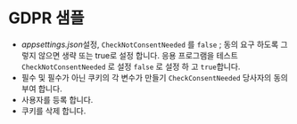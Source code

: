# <a name="gdpr-sample"></a>GDPR 샘플

* *appsettings.json*설정, `CheckNotConsentNeeded` 를 `false` ; 동의 요구 하도록 그렇지 않으면 생략 또는 true로 설정 합니다. 응용 프로그램을 테스트 `CheckNotConsentNeeded` 로 설정 `false` 로 설정 하 고 `true`합니다.
* 필수 및 필수가 아닌 쿠키의 각 변수가 만들기 `CheckConsentNeeded` 당사자의 동의 부여 합니다.
* 사용자를 등록 합니다.
* 쿠키를 삭제 합니다.
